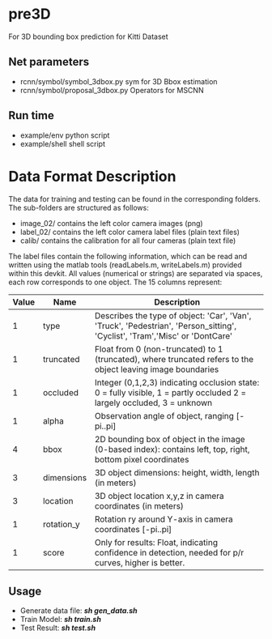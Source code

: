 # pre3D
For 3D bounding box prediction for Kitti Dataset

## Net parameters
* rcnn/symbol/symbol_3dbox.py	sym for 3D Bbox estimation
* rcnn/symbol/proposal_3dbox.py Operators for MSCNN

## Run time
* example/env 		python script
* example/shell		shell script

Data Format Description
=======================

The data for training and testing can be found in the corresponding folders.
The sub-folders are structured as follows:

  - image_02/ contains the left color camera images (png)
  - label_02/ contains the left color camera label files (plain text files)
  - calib/ contains the calibration for all four cameras (plain text file)

The label files contain the following information, which can be read and
written using the matlab tools (readLabels.m, writeLabels.m) provided within
this devkit. All values (numerical or strings) are separated via spaces,
each row corresponds to one object. The 15 columns represent:

Value | Name      | Description
------|-----------|------------------------------------------------------------------------------------------------------------------------------
1     | type      | Describes the type of object: 'Car', 'Van', 'Truck', 'Pedestrian', 'Person_sitting', 'Cyclist', 'Tram','Misc' or 'DontCare' 
1     | truncated | Float from 0 (non-truncated) to 1 (truncated), where truncated refers to the object leaving image boundaries
1     | occluded  | Integer (0,1,2,3) indicating occlusion state: 0 = fully visible, 1 = partly occluded 2 = largely occluded, 3 = unknown
1     | alpha     |   Observation angle of object, ranging [-pi..pi]
4     | bbox      |   2D bounding box of object in the image (0-based index): contains left, top, right, bottom pixel coordinates
3     | dimensions|   3D object dimensions: height, width, length (in meters)
3     | location  |   3D object location x,y,z in camera coordinates (in meters)
1     | rotation_y|   Rotation ry around Y-axis in camera coordinates [-pi..pi]
1     | score     |   Only for results: Float, indicating confidence in detection, needed for p/r curves, higher is better.

## Usage
* Generate data file: ***sh gen_data.sh***
* Train Model:        ***sh train.sh***
* Test Result:        ***sh test.sh***

